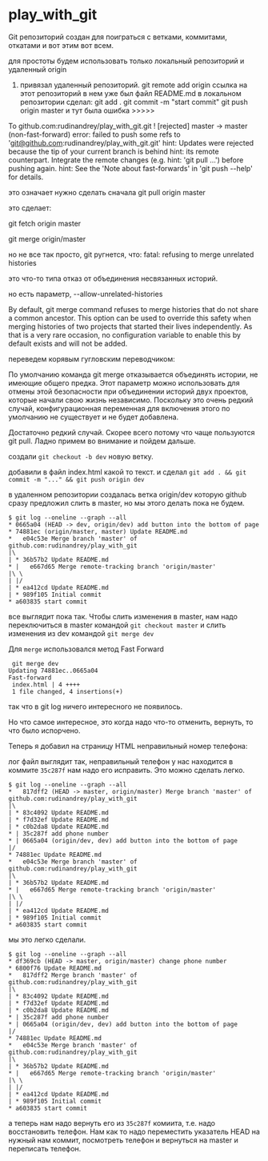 # play_with_git

Git репозиторий создан для поиграться с ветками, коммитами, откатами и вот этим вот всем.

для простоты будем использовать только локальный репозиторий и удаленный origin
1. привязал удаленный репозиторий.
git remote add origin ссылка на этот репозиторий
в нем уже был файл README.md
в локальном репозитории сделал:
git add .
git commit -m "start commit"
git push origin master
и тут была ошибка >>>>>

To github.com:rudinandrey/play_with_git.git
 ! [rejected]        master -> master (non-fast-forward)
error: failed to push some refs to 'git@github.com:rudinandrey/play_with_git.git'
hint: Updates were rejected because the tip of your current branch is behind
hint: its remote counterpart. Integrate the remote changes (e.g.
hint: 'git pull ...') before pushing again.
hint: See the 'Note about fast-forwards' in 'git push --help' for details.

это означает нужно сделать сначала git pull origin master

это сделает:

git fetch origin master

git merge origin/master 

но не все так просто, git ругнется, что: fatal: refusing to merge unrelated histories

это что-то типа отказ от объединения несвязанных историй.

но есть параметр, --allow-unrelated-histories

By default, git merge command refuses to merge histories that do not share a common ancestor. This option can be used to override this safety when merging histories of two projects that started their lives independently. As that is a very rare occasion, no configuration variable to enable this by default exists and will not be added.

переведем корявым гугловским переводчиком:

По умолчанию команда git merge отказывается объединять истории, не имеющие общего предка. Этот параметр можно использовать для отмены этой безопасности при объединении историй двух проектов, которые начали свою жизнь независимо. Поскольку это очень редкий случай, конфигурационная переменная для включения этого по умолчанию не существует и не будет добавлена.

Достаточно редкий случай. Скорее всего потому что чаще пользуются git pull. Ладно примем во внимание и пойдем дальше.

создали `git checkout -b dev` новую ветку.

добавили в файл index.html какой то текст. и сделал `git add . && git commit -m "..." && git push origin dev `

в удаленном репозитории создалась ветка origin/dev которую github сразу предложил слить в master, но мы этого делать пока не будем.

```
$ git log --oneline --graph --all
* 0665a04 (HEAD -> dev, origin/dev) add button into the bottom of page
* 74881ec (origin/master, master) Update README.md
*   e04c53e Merge branch 'master' of github.com:rudinandrey/play_with_git
|\
| * 36b57b2 Update README.md
* |   e667d65 Merge remote-tracking branch 'origin/master'
|\ \
| |/
| * ea412cd Update README.md
| * 989f105 Initial commit
* a603835 start commit
```

все выглядит пока так. Чтобы слить изменения в master, нам надо переключиться в master командой `git checkout master` и слить изменения из dev командой `git merge dev`

Для `merge` использовался метод Fast Forward
```
 git merge dev
Updating 74881ec..0665a04
Fast-forward
 index.html | 4 ++++
 1 file changed, 4 insertions(+)
 ```
 
 так что в git log ничего интересного не появилось.
 
 Но что самое интересное, это когда надо что-то отменить, вернуть, то что было испорчено.
 
 Теперь я добавил на страницу HTML неправильный номер телефона:

лог файл выглядит так, неправильный телефон у нас находится в коммите `35c287f` нам надо его исправить. Это можно сделать легко.

```
$ git log --oneline --graph --all
*   817dff2 (HEAD -> master, origin/master) Merge branch 'master' of github.com:rudinandrey/play_with_git
|\
| * 83c4092 Update README.md
| * f7d32ef Update README.md
| * c0b2da8 Update README.md
* | 35c287f add phone number
* | 0665a04 (origin/dev, dev) add button into the bottom of page
|/
* 74881ec Update README.md
*   e04c53e Merge branch 'master' of github.com:rudinandrey/play_with_git
|\
| * 36b57b2 Update README.md
* |   e667d65 Merge remote-tracking branch 'origin/master'
|\ \
| |/
| * ea412cd Update README.md
| * 989f105 Initial commit
* a603835 start commit
```

мы это легко сделали.

```
$ git log --oneline --graph --all
* df369cb (HEAD -> master, origin/master) change phone number
* 6800f76 Update README.md
*   817dff2 Merge branch 'master' of github.com:rudinandrey/play_with_git
|\
| * 83c4092 Update README.md
| * f7d32ef Update README.md
| * c0b2da8 Update README.md
* | 35c287f add phone number
* | 0665a04 (origin/dev, dev) add button into the bottom of page
|/
* 74881ec Update README.md
*   e04c53e Merge branch 'master' of github.com:rudinandrey/play_with_git
|\
| * 36b57b2 Update README.md
* |   e667d65 Merge remote-tracking branch 'origin/master'
|\ \
| |/
| * ea412cd Update README.md
| * 989f105 Initial commit
* a603835 start commit
```
а теперь нам надо вернуть его из `35c287f` комиита, т.е. надо восстановить телефон. Нам как то надо переместить указатель HEAD на нужный нам коммит, посмотреть телефон и вернуться на master и переписать телефон.
